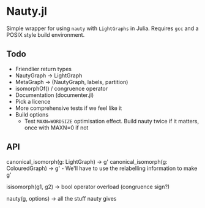 # Nauty.jl

Simple wrapper for using `nauty` with `LightGraphs` in Julia. Requires `gcc` and a POSIX style build environment.

## Todo

 - Friendlier return types
 - NautyGraph -> LightGraph
 - MetaGraph -> (NautyGraph, labels, partition)
 - isomorphOf() / congruence operator
 - Documentation (documenter.jl)
 - Pick a licence
 - More comprehensive tests if we feel like it
 - Build options
    - Test `MAXN=WORDSIZE` optimisation effect. Build nauty twice if it matters, once with MAXN=0 if not

## API

canonical_isomorph(g: LightGraph) -> g'
canonical_isomorph(g: ColouredGraph) -> g'
    - We'll have to use the relabelling information to make g'

isisomorph(g1, g2) -> bool
operator overload (congruence sign?)

nauty(g, options) -> all the stuff nauty gives
